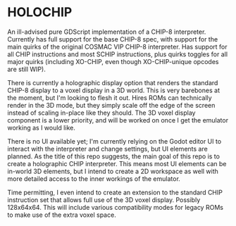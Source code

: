 # HOLOCHIP

An ill-advised pure GDScript implementation of a CHIP-8 interpreter. Currently has full support for the base CHIP-8 spec, with support for the main quirks of the original COSMAC VIP CHIP-8 interpreter. Has support for all CHIP instructions and most SCHIP instructions, plus quirks toggles for all major quirks (including XO-CHIP, even though XO-CHIP-unique opcodes are still WIP).

There is currently a holographic display option that renders the standard CHIP-8 display to a voxel display in a 3D world. This is very barebones at the moment, but I'm looking to flesh it out. Hires ROMs can technically render in the 3D mode, but they simply scale off the edge of the screen instead of scaling in-place like they should. The 3D voxel display component is a lower priority, and will be worked on once I get the emulator working as I would like.

There is no UI available yet; I'm currently relying on the Godot editor UI to interact with the interpreter and change settings, but UI elements are planned. As the title of this repo suggests, the main goal of this repo is to create a holographic CHIP interpreter. This means most UI elements can be in-world 3D elements, but I intend to create a 2D workspace as well with more detailed access to the inner workings of the emulator.

Time permitting, I even intend to create an extension to the standard CHIP instruction set that allows full use of the 3D voxel display. Possibly 128x64x64. This will include various compatibility modes for legacy ROMs to make use of the extra voxel space.
